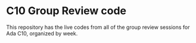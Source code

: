 # C10 Group Review code
This repository has the live codes from all of the group review sessions for Ada C10, organized by week.

